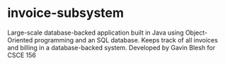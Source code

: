 # invoice-subsystem
Large-scale database-backed application built in Java using Object-Oriented programming and an SQL database. Keeps track of all invoices and billing in a database-backed system.
Developed by Gavin Blesh for CSCE 156
